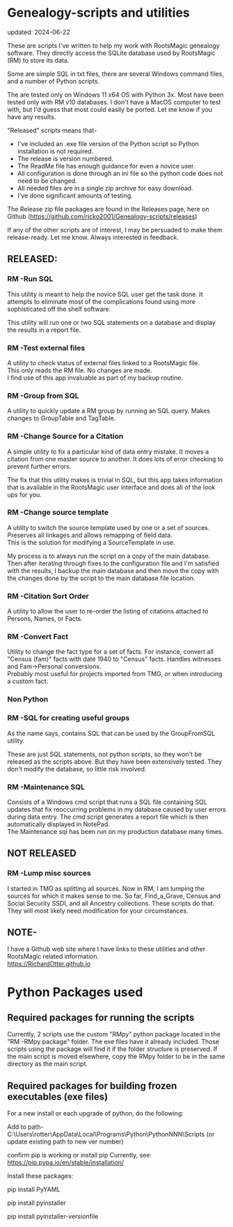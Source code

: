 # Genealogy-scripts and utilities

updated: 2024-06-22

These are scripts I've written to help my work with RootsMagic genealogy software. They directly access the SQLite database used by RootsMagic (RM) to store its data.

Some are simple SQL in txt files, there are several Windows command files, and a number of Python
scripts.

The are tested only on Windows 11 x64 OS with Python 3x. Most have been tested only with RM v10 databases.
I don't have a MacOS computer to test with, but I'd guess that most could easily be ported. Let me know if you have any results.


"Released" scripts means that-
* I've included an .exe file version of the Python script so Python installation is not required.
* The release is version numbered.
* The ReadMe file has enough guidance for even a novice user.
* All configuration is done through an ini file so the python code does not need to be changed.
* All needed files are in a single zip archive for easy download.
* I've done significant amounts of testing.

The Release zip file packages are found in the Releases page, here on Github (https://github.com/ricko2001/Genealogy-scripts/releases)

If any of the other scripts are of interest, I may be persuaded to make them release-ready. Let me know.
Always interested in feedback.

## RELEASED:

### RM -Run SQL

This utility is meant to help the novice SQL user get the task done.
It attempts to eliminate most of the complications found using more
sophisticated off the shelf software.

This utility will run one or two SQL statements on a database and display the
results in a report file.

### RM -Test external files

A utility to check status of external files linked to a RootsMagic file.\
This only reads the RM file. No changes are made.\
I find use of this app invaluable as part of my backup routine.

### RM -Group from SQL

A utility to quickly update a RM group by running an SQL query.
Makes changes to GroupTable and TagTable.

### RM -Change Source for a Citation

A simple utility to fix a particular kind of data entry mistake. It moves a citation from one master source to another. It does lots of error checking to prevent further errors.

The fix that this utility makes is trivial in SQL, but this app takes information that is available in the RootsMagic user interface and does all of the look ups for you.

### RM -Change source template

A utility to switch the source template used by one or a set of sources.\
Preserves all linkages and allows remapping of field data.\
This is the solution for modifying a SourceTemplate in use.

My process is to always run the script on a copy of the main database. Then after iterating through fixes to the configuration file and I'm satisfied with the results, I backup the main database and then move the copy with the changes done by the script to the main database file location.

### RM -Citation Sort Order

A utility to allow the user to re-order the listing of citations attached to Persons, Names, or Facts.

### RM -Convert Fact

Utility to change the fact type for a set of facts. For instance, convert all
"Census (fam)" facts with date 1940 to "Census" facts. Handles witnesses and Fam->Personal conversions.\
Probably most useful for projects imported from TMG, or when introducing a custom fact.

### Non Python

### RM -SQL for creating useful groups

As the name says, contains SQL that can be used by the GroupFromSQL utility.

These are just SQL statements, not python scripts, so they won't be released
as the scripts above. But they have been extensively tested.
They don't modify the database, so little risk involved.

### RM -Maintenance SQL

Consists of a Windows cmd script that runs a SQL file containing SQL updates
that fix reoccurring problems in my database caused by user errors during
data entry. The cmd script generates a report file which is then
automatically displayed in NotePad.\
The Maintenance sql has been run on my production database many times.

## NOT RELEASED

### RM -Lump misc sources

I started in TMG as splitting all sources. Now in RM, I am lumping the sources for which it makes sense to me. So far, Find_a_Grave, Census and Social Security SSDI, and all Ancestry collections. These scripts do that. They will most likely need modification for your circumstances.


## NOTE-

I have a Github web site where I have links to these utilities and other RootsMagic related information.\
https://RichardOtter.github.io

# Python Packages used

## Required packages for running the scripts

Currently, 2 scripts use the custom "RMpy" python package located in the "RM -RMpy package" folder.
The exe files have it already included.
Those scripts using the package will find it if the folder structure is preserved. If the main script is 
moved elsewhere, copy the RMpy folder to be in the same directory as the main script.

## Required packages for building frozen executables (exe files)

For a new install or each upgrade of python, do the following:

Add to path-
C:\Users\rotter\AppData\Local\Programs\Python\PythonNNN\Scripts
(or update existing path to new ver number)

confirm pip is working or install pip 
Currently, see:  https://pip.pypa.io/en/stable/installation/

Install these packages:

pip install PyYAML

pip install pyinstaller

pip install pyinstaller-versionfile

